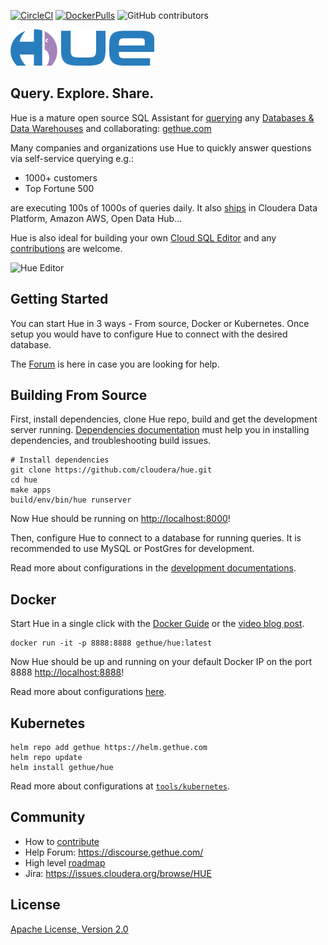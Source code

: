 [![CircleCI](https://img.shields.io/circleci/build/github/cloudera/hue/master.svg)](https://circleci.com/gh/cloudera/hue/tree/master)
[![DockerPulls](https://img.shields.io/docker/pulls/gethue/hue.svg)](https://registry.hub.docker.com/u/gethue/hue/)
![GitHub contributors](https://img.shields.io/github/contributors-anon/cloudera/hue.svg)

![Hue Logo](https://raw.githubusercontent.com/cloudera/hue/master/docs/images/hue_logo.png)


Query. Explore. Share.
----------------------

Hue is a mature open source SQL Assistant for [querying](https://docs.gethue.com/user/querying/) any [Databases & Data Warehouses](https://docs.gethue.com/administrator/configuration/connectors/) and collaborating: [gethue.com](http://gethue.com)

Many companies and organizations use Hue to quickly answer questions via self-service querying e.g.:

* 1000+ customers
* Top Fortune 500

are executing 100s of 1000s of queries daily. It also [ships](https://docs.gethue.com/administrator/installation/) in Cloudera Data Platform, Amazon AWS, Open Data Hub...

Hue is also ideal for building your own [Cloud SQL Editor](https://docs.gethue.com/developer/api/) and any [contributions](https://docs.gethue.com/developer/) are welcome.


![Hue Editor](https://cdn.gethue.com/uploads/2020/04/hue-4.7.png)

Getting Started
---------------

You can start Hue in 3 ways - From source, Docker or Kubernetes. Once setup you would have to configure Hue to connect with the desired database.

The [Forum](https://discourse.gethue.com/) is here in case you are looking for help.

Building From Source
-----------

First, install dependencies, clone Hue repo, build and get the development server running.
[Dependencies documentation](https://docs.gethue.com/administrator/installation/dependencies/) must help you in installing dependencies, and troubleshooting build issues.
```
# Install dependencies
git clone https://github.com/cloudera/hue.git
cd hue
make apps
build/env/bin/hue runserver
```

Now Hue should be running on [http://localhost:8000](http://localhost:8000)!

Then, configure Hue to connect to a database for running queries. It is recommended to use MySQL or PostGres for development.

Read more about configurations in the [development documentations](https://docs.gethue.com/developer/development/).

Docker
------
Start Hue in a single click with the [Docker Guide](https://github.com/cloudera/hue/tree/master/tools/docker/hue) or the
[video blog post](http://gethue.com/getting-started-with-hue-in-2-minutes-with-docker/).

    docker run -it -p 8888:8888 gethue/hue:latest

Now Hue should be up and running on your default Docker IP on the port 8888 [http://localhost:8888](http://localhost:8888)!

Read more about configurations [here](https://github.com/cloudera/hue/tree/master/tools/docker/hue#configuration).

Kubernetes
----------

    helm repo add gethue https://helm.gethue.com
    helm repo update
    helm install gethue/hue

Read more about configurations at [``tools/kubernetes``](tools/kubernetes/).


Community
-----------
   * How to [contribute](CONTRIBUTING.md)
   * Help Forum: https://discourse.gethue.com/
   * High level [roadmap](docs/ROADMAP.md)
   * Jira: https://issues.cloudera.org/browse/HUE


License
-----------
[Apache License, Version 2.0](http://www.apache.org/licenses/LICENSE-2.0)
